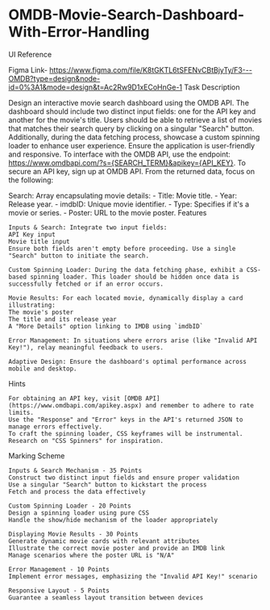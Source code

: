 ﻿# OMDB-Movie-Search-Dashboard-With-Error-Handling
UI Reference

Figma Link- https://www.figma.com/file/K8tGKTL6tSFENvCBtBjyTy/F3---OMDB?type=design&node-id=0%3A1&mode=design&t=Ac2Rw9D1xECoHnGe-1
Task Description

Design an interactive movie search dashboard using the OMDB API. The dashboard should include two distinct input fields: one for the API key and another for the movie's title. Users should be able to retrieve a list of movies that matches their search query by clicking on a singular "Search" button. Additionally, during the data fetching process, showcase a custom spinning loader to enhance user experience. Ensure the application is user-friendly and responsive.
To interface with the OMDB API, use the endpoint: https://www.omdbapi.com/?s={SEARCH_TERM}&apikey={API_KEY}. To secure an API key, sign up at OMDB API.
From the returned data, focus on the following:

Search: Array encapsulating movie details: - Title: Movie title. - Year: Release year. - imdbID: Unique movie identifier. - Type: Specifies if it's a movie or series. - Poster: URL to the movie poster.
Features

    Inputs & Search: Integrate two input fields:
    API Key input
    Movie title input
    Ensure both fields aren't empty before proceeding. Use a single "Search" button to initiate the search.

    Custom Spinning Loader: During the data fetching phase, exhibit a CSS-based spinning loader. This loader should be hidden once data is successfully fetched or if an error occurs.

    Movie Results: For each located movie, dynamically display a card illustrating:
    The movie's poster
    The title and its release year
    A "More Details" option linking to IMDB using `imdbID`

    Error Management: In situations where errors arise (like "Invalid API Key!"), relay meaningful feedback to users.

    Adaptive Design: Ensure the dashboard's optimal performance across mobile and desktop.

Hints

    For obtaining an API key, visit [OMDB API](https://www.omdbapi.com/apikey.aspx) and remember to adhere to rate limits.
    Use the "Response" and "Error" keys in the API's returned JSON to manage errors effectively.
    To craft the spinning loader, CSS keyframes will be instrumental. Research on "CSS Spinners" for inspiration.

Marking Scheme

    Inputs & Search Mechanism - 35 Points
    Construct two distinct input fields and ensure proper validation
    Use a singular "Search" button to kickstart the process
    Fetch and process the data effectively

    Custom Spinning Loader - 20 Points
    Design a spinning loader using pure CSS
    Handle the show/hide mechanism of the loader appropriately

    Displaying Movie Results - 30 Points
    Generate dynamic movie cards with relevant attributes
    Illustrate the correct movie poster and provide an IMDB link
    Manage scenarios where the poster URL is "N/A"

    Error Management - 10 Points
    Implement error messages, emphasizing the "Invalid API Key!" scenario

    Responsive Layout - 5 Points
    Guarantee a seamless layout transition between devices
